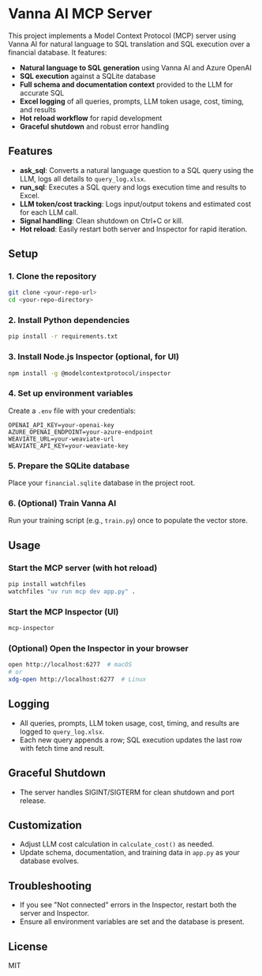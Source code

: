 # Vanna AI MCP Server

This project implements a Model Context Protocol (MCP) server using Vanna AI for natural language to SQL translation and SQL execution over a financial database. It features:

- **Natural language to SQL generation** using Vanna AI and Azure OpenAI
- **SQL execution** against a SQLite database
- **Full schema and documentation context** provided to the LLM for accurate SQL
- **Excel logging** of all queries, prompts, LLM token usage, cost, timing, and results
- **Hot reload workflow** for rapid development
- **Graceful shutdown** and robust error handling

## Features

- **ask_sql**: Converts a natural language question to a SQL query using the LLM, logs all details to `query_log.xlsx`.
- **run_sql**: Executes a SQL query and logs execution time and results to Excel.
- **LLM token/cost tracking**: Logs input/output tokens and estimated cost for each LLM call.
- **Signal handling**: Clean shutdown on Ctrl+C or kill.
- **Hot reload**: Easily restart both server and Inspector for rapid iteration.

## Setup

### 1. Clone the repository
```sh
git clone <your-repo-url>
cd <your-repo-directory>
```

### 2. Install Python dependencies
```sh
pip install -r requirements.txt
```

### 3. Install Node.js Inspector (optional, for UI)
```sh
npm install -g @modelcontextprotocol/inspector
```

### 4. Set up environment variables
Create a `.env` file with your credentials:
```
OPENAI_API_KEY=your-openai-key
AZURE_OPENAI_ENDPOINT=your-azure-endpoint
WEAVIATE_URL=your-weaviate-url
WEAVIATE_API_KEY=your-weaviate-key
```

### 5. Prepare the SQLite database
Place your `financial.sqlite` database in the project root.

### 6. (Optional) Train Vanna AI
Run your training script (e.g., `train.py`) once to populate the vector store.

## Usage

### Start the MCP server (with hot reload)
```sh
pip install watchfiles
watchfiles "uv run mcp dev app.py" .
```

### Start the MCP Inspector (UI)
```sh
mcp-inspector
```

### (Optional) Open the Inspector in your browser
```sh
open http://localhost:6277  # macOS
# or
xdg-open http://localhost:6277  # Linux
```

## Logging
- All queries, prompts, LLM token usage, cost, timing, and results are logged to `query_log.xlsx`.
- Each new query appends a row; SQL execution updates the last row with fetch time and result.

## Graceful Shutdown
- The server handles SIGINT/SIGTERM for clean shutdown and port release.

## Customization
- Adjust LLM cost calculation in `calculate_cost()` as needed.
- Update schema, documentation, and training data in `app.py` as your database evolves.

## Troubleshooting
- If you see "Not connected" errors in the Inspector, restart both the server and Inspector.
- Ensure all environment variables are set and the database is present.

## License
MIT 